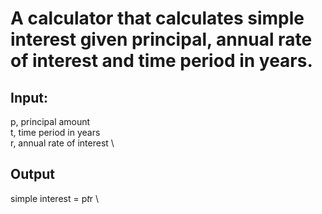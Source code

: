 # A calculator that calculates simple interest given principal, annual rate of interest and time period in years.

## Input:
   p, principal amount \
   t, time period in years \
   r, annual rate of interest \
## Output
   simple interest = p*t*r \
